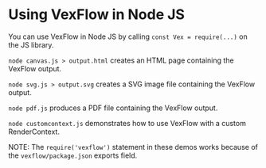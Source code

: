 # Using VexFlow in Node JS

You can use VexFlow in Node JS by calling `const Vex = require(...)` on the JS library.

`node canvas.js > output.html` creates an HTML page containing the VexFlow output.

`node svg.js > output.svg` creates a SVG image file containing the VexFlow output.

`node pdf.js` produces a PDF file containing the VexFlow output.

`node customcontext.js` demonstrates how to use VexFlow with a custom RenderContext.

NOTE: The `require('vexflow')` statement in these demos works because of the `vexflow/package.json` exports field.
